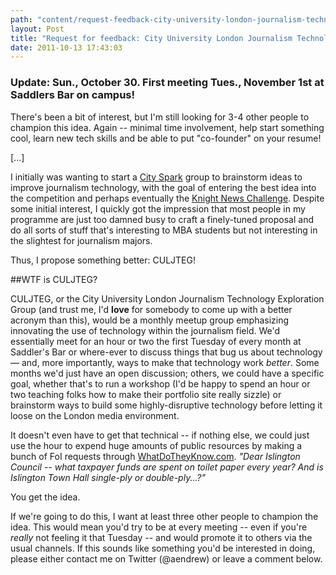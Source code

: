```yaml
---
path: "content/request-feedback-city-university-london-journalism-technology-exploration-group-culjteg"
layout: Post
title: "Request for feedback: City University London Journalism Technology Exploration Group (CULJTEG)"
date: 2011-10-13 17:43:03
---
```


### Update: Sun., October 30. First meeting Tues., November 1st at Saddlers Bar on campus!
There's been a bit of interest, but I'm still looking for 3-4 other people to champion this idea. Again -- minimal time involvement, help start something cool, learn new tech skills and be able to put "co-founder" on your resume!

[...]

I initially was wanting to start a [City Spark](http://www.city.ac.uk/for-business/innovation-and-growth-support/entrepreneurship/cityspark-business-plan-competition) group to brainstorm ideas to improve journalism technology, with the goal of entering the best idea into the competition and perhaps eventually the [Knight News Challenge](http://knightfoundation.org/funding-initiatives/knight-news-challenge/). Despite some initial interest, I quickly got the impression that most people in my programme are just too damned busy to craft a finely-tuned proposal and do all sorts of stuff that's interesting to MBA students but not interesting in the slightest for journalism majors. 

Thus, I propose something better: CULJTEG!

##WTF is CULJTEG?

CULJTEG, or the City University London Journalism Technology Exploration Group (and trust me, I'd **love** for somebody to come up with a better acronym than this), would be a monthly meetup group emphasizing innovating the use of technology within the journalism field. We'd essentially meet for an hour or two the first Tuesday of every month at Saddler's Bar or where-ever to discuss things that bug us about technology — and, more importantly, ways to make that technology work *better*. Some months we'd just have an open discussion; others, we could have a specific goal, whether that's to run a workshop (I'd be happy to spend an hour or two teaching folks how to make their portfolio site really sizzle) or brainstorm ways to build some highly-disruptive technology before letting it loose on the London media environment. 

It doesn't even have to get that technical -- if nothing else, we could just use the hour to expend huge amounts of public resources by making a bunch of FoI requests through [WhatDoTheyKnow.com](http://www.whatdotheyknow.com). *"Dear Islington Council -- what taxpayer funds are spent on toilet paper every year? And is Islington Town Hall single-ply or double-ply...?"* 

You get the idea.

If we're going to do this, I want at least three other people to champion the idea. This would mean you'd try to be at every meeting -- even if you're *really* not feeling it that Tuesday -- and would promote it to others via the usual channels. If this sounds like something you'd be interested in doing, please either contact me on Twitter (@aendrew) or leave a comment below.